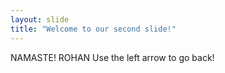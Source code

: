 ```yaml
---
layout: slide
title: "Welcome to our second slide!"
---
```

NAMASTE! ROHAN
Use the left arrow to go back!
